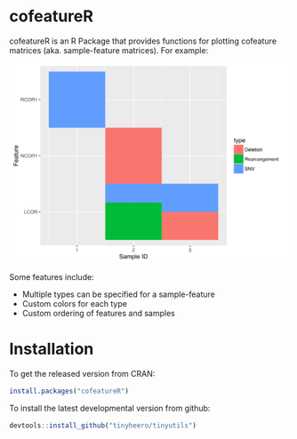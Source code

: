 <!-- README.md is generated from README.Rmd. Please edit that file -->
cofeatureR
==========

cofeatureR is an R Package that provides functions for plotting cofeature matrices (aka. sample-feature matrices). For example:

![](README-example-1.svg)

Some features include:

-   Multiple types can be specified for a sample-feature
-   Custom colors for each type
-   Custom ordering of features and samples

Installation
============

To get the released version from CRAN:

``` r
install.packages("cofeatureR")
```

To install the latest developmental version from github:

``` r
devtools::install_github("tinyheero/tinyutils")
```
